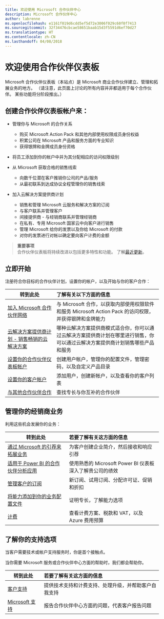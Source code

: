 ```yaml
---
title: 欢迎使用 Microsoft 合作伙伴中心
description: Microsoft 合作伙伴中心
author: labrenne
ms.openlocfilehash: e1161f019d6cdd5ef5d72e3006f029c60f0f7413
ms.sourcegitcommit: 32f34476cbcae58651baab15d3f5591d6ef70d27
ms.translationtype: HT
ms.contentlocale: zh-CN
ms.lasthandoff: 04/08/2018
---
```

# <a name="welcome-to-your-partner-dashboard"></a>欢迎使用合作伙伴仪表板

Microsoft 合作伙伴仪表板（本站点）是 Microsoft 商业合作伙伴建立、管理和拓展业务的地方。 （请注意，此页面上讨论的所有内容并非都适用于每个合作伙伴。 某些功能将分阶段推出。）

## <a name="create-a-partner-dashboard-account-to"></a>创建合作伙伴仪表板帐户来：

-   管理你与 Microsoft 的合作关系
    -   购买 Microsoft Action Pack 和其他内部使用权限成员身份权益 
    -   积累公司在 Microsoft 产品和服务方面的专业知识
    -   获得银牌和金牌成员身份资格

-   将员工添加到你的帐户中并为其分配相应的访问权限级别

-   从 Microsoft 获取合格的销售线索 
    -   向数千位潜在客户推销你公司的产品/服务
    -   从最初联系到达成协议全程管理你的销售线索 

-   加入云解决方案提供商计划
    -   销售和管理 Microsoft 云服务和解决方案的订阅       
    -   与客户联系并管理客户
    -   间接提供商 - 与经销商联系并管理经销商    
    -   在私有、专用 Microsoft 国家云中向客户进行销售 
    -   管理 Microsoft 给你的发票以及你给 Microsoft 的付款
    -   对你的发票进行对帐以确定要向客户计费的金额
   

>**重要事项**<br>
合作伙伴仪表板将持续改进以包括更多特性和功能。 了解[最近更新](whats-new-in-pc.md)。


## <a name="get-started"></a>立即开始

注册符合你目标的合作伙伴计划，设置你的帐户，以及开始与你的客户合作：

| **转到此处**  | **了解有关以下方面的信息**  |
|------------|:-------------|
|[加入 Microsoft 合作伙伴网络](mpn-overview.md)|与 Microsoft 合作，以获取内部使用权限软件和服务 Microsoft Action Pack 的访问权限，并获得银牌和金牌能力 |
|[云解决方案提供商计划 - 销售畅销的云解决方案](csp-overview.md) | 哪种云解决方案提供商模式适合你，你可以通过云解决方案提供商计划在哪里进行销售，你可以通过云解决方案提供商计划销售哪些产品和服务 |
|[设置你的合作伙伴仪表板帐户](partner-center-account-setup.md)|创建用户帐户，管理你的配置文件，管理密码，以及自定义产品目录 |
|[设置你的客户帐户](customer-accounts.md)|添加用户，创建新帐户，以及查看你的客户列表 |
|[与其他合作伙伴合作](work-with-other-partners.md)|查找专长与你互补的合作伙伴 |

## <a name="manage-your-reseller-business"></a>管理你的经销商业务

利用这些机会发展你的业务：

| **转到此处**  |**若要了解有关这方面的信息**   |
|------------|:-------------|
|[通过 Microsoft 的引荐来拓展业务](referrals.md)|为客户创建企业简介，然后接收和响应引荐|
|[适用于 Power BI 的合作伙伴分析应用](power-bi-app-for-direct-partners.md)| 使用熟悉的 Microsoft Power BI 仪表板深入了解贵公司的绩效|
|[管理客户的订阅](customer-subscriptions.md)|新订阅、试用订阅、分配许可证、促销和折扣|
|[将能力添加到你的业务配置文件](learn-about-competencies.md)|证明专长，了解能力选项|
|[计费](billing.md)|查看计费方案、税款和 VAT，以及 Azure 费用预算 |

## <a name="understand-your-support-options"></a>了解你的支持选项

当客户需要技术或帐户支持服务时，你是首个接触点。

当你需要 Microsoft 服务或合作伙伴中心方面的帮助时，我们都会帮助你。 

| **转到此处**  | **若要了解有关这方面的信息**  |
|------------|:-------------|
|[客户支持](customer-support.md)|提供技术支持和计费支持、处理升级，并帮助客户自我支持|
|[Microsoft 支持](support-from-microsoft.md)|报告合作伙伴中心方面的问题，代表客户报告问题|
